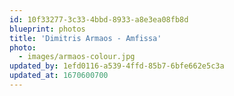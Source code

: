 ```yaml
---
id: 10f33277-3c33-4bbd-8933-a8e3ea08fb8d
blueprint: photos
title: 'Dimitris Armaos - Amfissa'
photo:
  - images/armaos-colour.jpg
updated_by: 1efd0116-a539-4ffd-85b7-6bfe662e5c3a
updated_at: 1670600700
---
```

